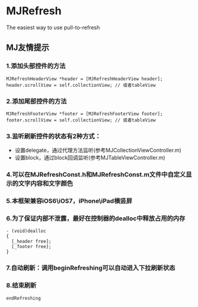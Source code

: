 MJRefresh
=========

The easiest way to use pull-to-refresh

MJ友情提示
-----------
### 1.添加头部控件的方法
    MJRefreshHeaderView *header = [MJRefreshHeaderView header];
    header.scrollView = self.collectionView; // 或者tableView
 
### 2.添加尾部控件的方法
    MJRefreshFooterView *footer = [MJRefreshFooterView footer];
    footer.scrollView = self.collectionView; // 或者tableView
 
### 3.监听刷新控件的状态有2种方式：
 * 设置delegate，通过代理方法监听(参考MJCollectionViewController.m)
 * 设置block，通过block回调监听(参考MJTableViewController.m)
 
### 4.可以在MJRefreshConst.h和MJRefreshConst.m文件中自定义显示的文字内容和文字颜色
 
### 5.本框架兼容iOS6\iOS7，iPhone\iPad横竖屏
 
### 6.为了保证内部不泄露，最好在控制器的dealloc中释放占用的内存
    - (void)dealloc
    {
      [_header free];
      [_footer free];
    }
 
### 7.自动刷新：调用beginRefreshing可以自动进入下拉刷新状态
 
### 8.结束刷新
    endRefreshing
